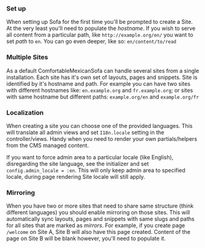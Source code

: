 ### Set up
When setting up Sofa for the first time you'll be prompted to create a Site. At the very least you'll need to populate the *hostname*. If you wish to serve all content from a particular path, like `http://example.org/en/` you want to set *path* to `en`. You can go even deeper, like so: `en/content/to/read`

### Multiple Sites
As a default ComfortableMexicanSofa can handle several sites from a single installation. Each site has it's own set of layouts, pages and snippets. Site is identified by it's hostname and path. For example you can have two sites with different hostnames like: `en.example.org` and `fr.example.org`; or sites with same hostname but different paths: `example.org/en` and `example.org/fr`

### Localization
When creating a site you can choose one of the provided languages. This will translate all admin views and set `I18n.locale` setting in the controller/views. Handy when you need to render your own partials/helpers from the CMS managed content.

If you want to force admin area to a particular locale (like English), disregarding the site language, see the initializer and set `config.admin_locale = :en`. This will only keep admin area to specified locale, during page rendering Site locale will still apply.

### Mirroring
When you have two or more sites that need to share same structure (think different languages) you should enable mirroring on those sites. This will automatically sync layouts, pages and snippets with same slugs and paths for all sites that are marked as *mirrors*. For example, if you create page `/welcome` on Site A, Site B will also have this page created. Content of the page on Site B will be blank however, you'll need to populate it.



